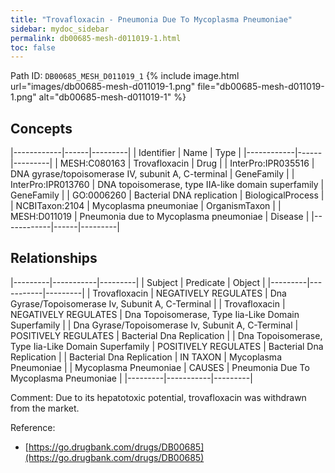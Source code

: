 ```yaml
---
title: "Trovafloxacin - Pneumonia Due To Mycoplasma Pneumoniae"
sidebar: mydoc_sidebar
permalink: db00685-mesh-d011019-1.html
toc: false 
---
```



Path ID: `DB00685_MESH_D011019_1`
{% include image.html url="images/db00685-mesh-d011019-1.png" file="db00685-mesh-d011019-1.png" alt="db00685-mesh-d011019-1" %}

## Concepts

|------------|------|---------|
| Identifier | Name | Type    |
|------------|------|---------|
| MESH:C080163 | Trovafloxacin | Drug |
| InterPro:IPR035516 | DNA gyrase/topoisomerase IV, subunit A, C-terminal | GeneFamily |
| InterPro:IPR013760 | DNA topoisomerase, type IIA-like domain superfamily | GeneFamily |
| GO:0006260 | Bacterial DNA replication | BiologicalProcess |
| NCBITaxon:2104 | Mycoplasma pneumoniae | OrganismTaxon |
| MESH:D011019 | Pneumonia due to Mycoplasma pneumoniae | Disease |
|------------|------|---------|

## Relationships

|---------|-----------|---------|
| Subject | Predicate | Object  |
|---------|-----------|---------|
| Trovafloxacin | NEGATIVELY REGULATES | Dna Gyrase/Topoisomerase Iv, Subunit A, C-Terminal |
| Trovafloxacin | NEGATIVELY REGULATES | Dna Topoisomerase, Type Iia-Like Domain Superfamily |
| Dna Gyrase/Topoisomerase Iv, Subunit A, C-Terminal | POSITIVELY REGULATES | Bacterial Dna Replication |
| Dna Topoisomerase, Type Iia-Like Domain Superfamily | POSITIVELY REGULATES | Bacterial Dna Replication |
| Bacterial Dna Replication | IN TAXON | Mycoplasma Pneumoniae |
| Mycoplasma Pneumoniae | CAUSES | Pneumonia Due To Mycoplasma Pneumoniae |
|---------|-----------|---------|

Comment: Due to its hepatotoxic potential, trovafloxacin was withdrawn from the market.

Reference: 
  - [https://go.drugbank.com/drugs/DB00685](https://go.drugbank.com/drugs/DB00685)
